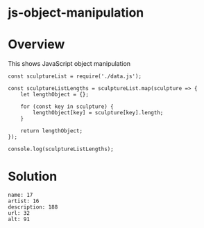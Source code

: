 # js-object-manipulation

# Overview
This shows JavaScript object manipulation

    const sculptureList = require('./data.js');

    const sculptureListLengths = sculptureList.map(sculpture => {
        let lengthObject = {};
    
        for (const key in sculpture) {
            lengthObject[key] = sculpture[key].length;
        }

        return lengthObject;
    });

    console.log(sculptureListLengths);

# Solution

    name: 17
    artist: 16
    description: 188
    url: 32
    alt: 91
